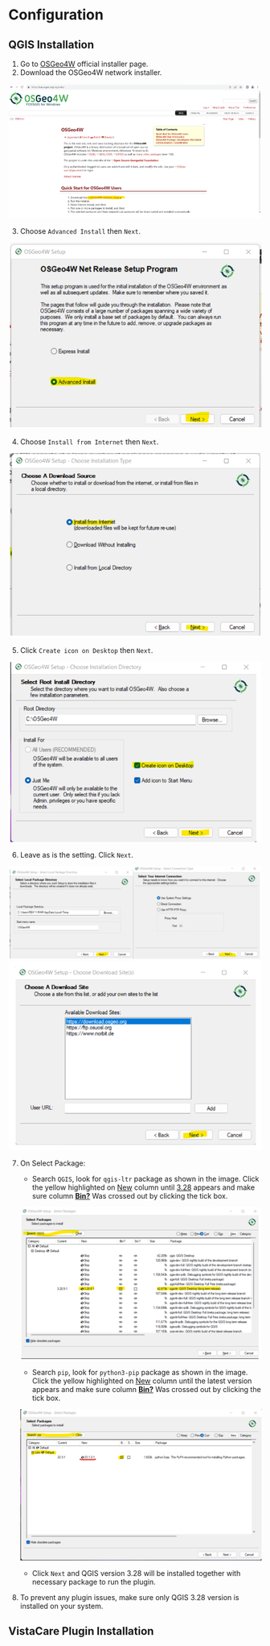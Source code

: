 # Configuration

## QGIS Installation

1. Go to <a href="https://trac.osgeo.org/osgeo4w/" target="_blank">OSGeo4W</a> official installer page.
2. Download the OSGeo4W network installer.

![Download_OSGeo4W](_static/pole_profile_img/Download_OSGeo4W.png)
    
3. Choose `Advanced Install` then `Next`.

![Advanced_Install](_static/pole_profile_img/Advanced_Install.png)

4. Choose `Install from Internet` then `Next`.

![Install_from_internet](_static/pole_profile_img/Install_from_internet.png)

5. Click `Create icon on Desktop` then `Next`.

![icon_desktop](_static/pole_profile_img/icon_desktop.png)

6. Leave as is the setting. Click `Next`.

![as_is_1](_static/pole_profile_img/as_is_1.png)
![as_is_2](_static/pole_profile_img/as_is_2.png)
   
7. On Select Package:

   * Search `QGIS`, look for `qgis-ltr` package as shown in the image. 
   Click the yellow highlighted on <u>New</u> column until <u>3.28</u> appears 
   and make sure column **<u>Bin?</u>** Was crossed out by clicking the tick box. 

   ![QGIS_desktop](_static/pole_profile_img/QGIS_desktop.png)

   * Search `pip`,  look for `python3-pip` package as shown in the image. 
   Click the yellow highlighted on <u>New</u> column until the latest version appears
   and make sure column **<u>Bin?</u>** Was crossed out by clicking the tick box.
   
   ![install_pip](_static/pole_profile_img/install_pip.png)
      
   * Click `Next` and QGIS version 3.28 will be installed together with necessary 
   package to run the plugin.


8. To prevent any plugin issues, make sure only QGIS 3.28 version is installed on your system.

## VistaCare Plugin Installation

